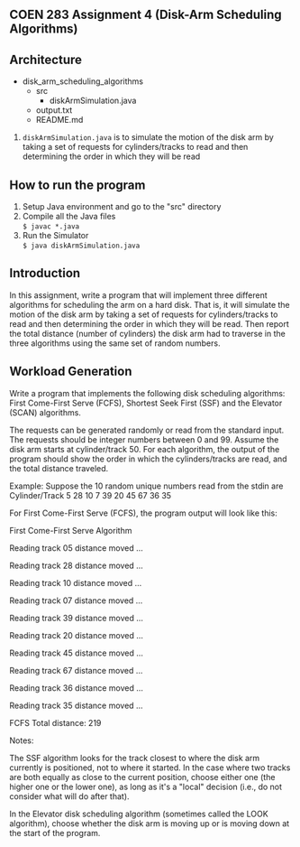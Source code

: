 ## COEN 283 Assignment 4 (Disk-Arm Scheduling Algorithms)

Architecture
------------------------------------------
- disk_arm_scheduling_algorithms
    - src
        - diskArmSimulation.java
    - output.txt
    - README.md

1. `diskArmSimulation.java` is to simulate the motion of the disk arm by taking a set of requests for cylinders/tracks 
to read and then determining the order in which they will be read


How to run the program
------------------------------------------
1. Setup Java environment and go to the "src" directory
2. Compile all the Java files  
   `$ javac *.java`
3. Run the Simulator  
   `$ java diskArmSimulation.java`

Introduction
-------------
In this assignment, write a program that will implement three different algorithms for scheduling the arm 
on a hard disk. That is, it will simulate the motion of the disk arm by taking a set of requests for cylinders/tracks 
to read and then determining the order in which they will be read. Then report the total distance 
(number of cylinders) the disk arm had to traverse in the three algorithms using the same set of random numbers.

Workload Generation
------------------------------
Write a program that implements the following disk scheduling algorithms: First Come-First Serve (FCFS), 
Shortest Seek First (SSF) and the Elevator (SCAN) algorithms. 

The requests can be generated randomly or read from the standard input. The requests should be integer numbers 
between 0 and 99. Assume the disk arm starts at cylinder/track 50. For each algorithm, the output of the program 
should show the order in which the cylinders/tracks are read, and the total distance traveled.

Example: Suppose the 10 random unique numbers read from the stdin are Cylinder/Track 5 28 10 7 39 20 45 67 36 35

For First Come-First Serve (FCFS), the program output will look like this:

First Come-First Serve Algorithm

Reading track 05      distance moved …

Reading track 28       distance moved …

Reading track 10       distance moved …

Reading track 07       distance moved …

Reading track 39       distance moved …

Reading track 20       distance moved …

Reading track 45       distance moved …

Reading track 67       distance moved …

Reading track 36       distance moved …

Reading track 35       distance moved …

FCFS Total distance: 219

Notes:

The SSF algorithm looks for the track closest to where the disk arm currently is positioned, not to where it started. 
In the case where two tracks are both equally as close to the current position, choose either one (the higher 
one or the lower one), as long as it's a "local" decision (i.e., do not consider what will do after that).

In the Elevator disk scheduling algorithm (sometimes called the LOOK algorithm), choose whether the disk arm 
is moving up or is moving down at the start of the program.